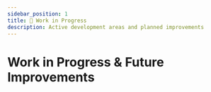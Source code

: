 ```yaml
---
sidebar_position: 1
title: 🚧 Work in Progress
description: Active development areas and planned improvements
---
```


# Work in Progress & Future Improvements

<!-- Content to be added -->